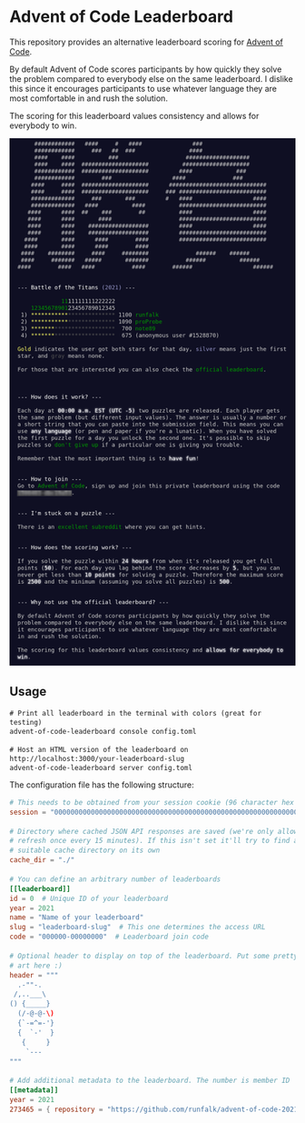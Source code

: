 Advent of Code Leaderboard
==========================
This repository provides an alternative leaderboard scoring for
[Advent of Code](https://adventofcode.com/).

By default Advent of Code scores participants by how quickly they solve the
problem compared to everybody else on the same leaderboard. I dislike this since
it encourages participants to use whatever language they are most comfortable
in and rush the solution.

The scoring for this leaderboard values consistency and allows for everybody to
win.

![Alt text](/screenshot.png?raw=true "Example leaderboard")


Usage
-----
```
# Print all leaderboard in the terminal with colors (great for testing)
advent-of-code-leaderboard console config.toml

# Host an HTML version of the leaderboard on http://localhost:3000/your-leaderboard-slug
advent-of-code-leaderboard server config.toml
```

The configuration file has the following structure:

```toml
# This needs to be obtained from your session cookie (96 character hex string)
session = "000000000000000000000000000000000000000000000000000000000000000000000000000000000000000000000000"

# Directory where cached JSON API responses are saved (we're only allowed to
# refresh once every 15 minutes). If this isn't set it'll try to find a
# suitable cache directory on its own
cache_dir = "./"

# You can define an arbitrary number of leaderboards
[[leaderboard]]
id = 0  # Unique ID of your leaderboard
year = 2021
name = "Name of your leaderboard"
slug = "leaderboard-slug"  # This one determines the access URL
code = "000000-00000000"  # Leaderboard join code

# Optional header to display on top of the leaderboard. Put some pretty ASCII
# art here :)
header = """
  .-""-.
 /,..___\
() {_____}
  (/-@-@-\)
  {`-=^=-'}
  {  `-'  }
   {     }
    `---
"""

# Add additional metadata to the leaderboard. The number is member ID
[[metadata]]
year = 2021
273465 = { repository = "https://github.com/runfalk/advent-of-code-2021/" }
```
